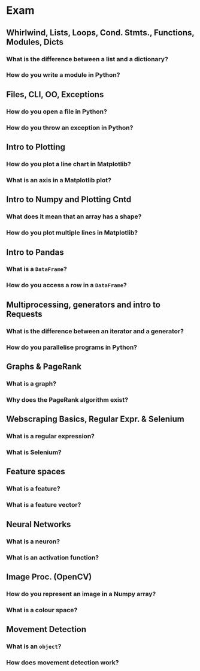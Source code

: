 # Exam

## Whirlwind, Lists, Loops, Cond. Stmts., Functions, Modules, Dicts

### What is the difference between a list and a dictionary? 
### How do you write a module in Python?

## Files, CLI, OO, Exceptions

### How do you open a file in Python? 
### How do you throw an exception in Python?

## Intro to Plotting

### How do you plot a line chart in Matplotlib? 
### What is an axis in a Matplotlib plot?

## Intro to Numpy and Plotting Cntd

### What does it mean that an array has a shape? 
### How do you plot multiple lines in Matplotlib?

## Intro to Pandas

### What is a `DataFrame`? 
### How do you access a row in a `DataFrame`?

## Multiprocessing, generators and intro to Requests
 
### What is the difference between an iterator and a generator? 
### How do you parallelise programs in Python?
 
## Graphs & PageRank

### What is a graph? 
### Why does the PageRank algorithm exist?

## Webscraping Basics, Regular Expr. & Selenium
 
### What is a regular expression? 
### What is Selenium?

## Feature spaces

### What is a feature? 
### What is a feature vector?

## Neural Networks

### What is a neuron? 
### What is an activation function?

## Image Proc. (OpenCV)

### How do you represent an image in a Numpy array? 
### What is a colour space?

## Movement Detection

### What is an `object`? 
### How does movement detection work?
